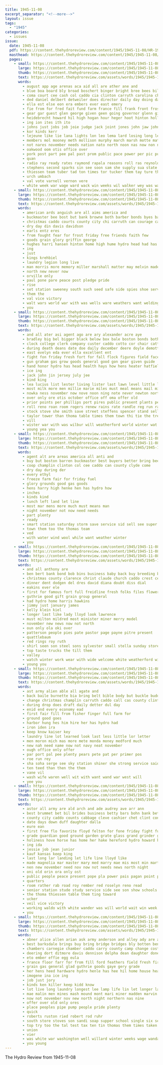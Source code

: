 ```yaml
---
title: 1945-11-08
excerpt_separator: "<!--more-->"
layout: issue
tags:
  - "1945"
categories:
  - issues
issue:
  date: 1945-11-08
  pdf: https://content.thehydroreview.com/content/1945/1945-11-08/HR-1945-11-08.pdf
  masthead: https://content.thehydroreview.com/content/1945/1945-11-08/masthead/HR-1945-11-08.jpg
  pages:
    - small: https://content.thehydroreview.com/content/1945/1945-11-08/small/HR-1945-11-08-01.jpg
      large: https://content.thehydroreview.com/content/1945/1945-11-08/large/HR-1945-11-08-01.jpg
      thumb: https://content.thehydroreview.com/content/1945/1945-11-08/thumbnails/HR-1945-11-08-01.jpg
      text: https://content.thehydroreview.com/assets/words/1945/1945-11-08/HR-1945-11-08-01.txt
      words:
        - august app age arenas aca aid all are ather ane and
        - blue boa board bly broad boschert binger bright bree bees bill blum barbara banner but ben bones boards buy been
        - coma court cee cash col caddo cia clinton carruth carolina chest clerk carolyn cost cada charlie county can church cate cute confer chick chamber car cast
        - ded daniel delbert detweiler does director daily day doing date
        - ella est else eon era embers ever east emery
        - fie from for fred fait fund farm france fill frank front frost
        - gear gar guest glen george given geen going governor glenn gia grady
        - heidebrecht howard hil high hogan hour heger hoot hinton holland home him hot hydro had honor hell holiday has hafer hee
        - ing ion ites ith ito
        - johns just jobs job joie judge jack joint jones john jaw johnson
        - kor kinds kerr
        - lejeune like lie lana lights lon leo lema lard losing long lewis lat land lesan labor list lunch
        - members mol mooney meth mollison murphy march marsh motte matter more mye may must marie most mccarthy muss miller mata merchant mile miner market miss
        - not nares november needs nation nato north noon nas now non ned new ney nea nickel night negro ning neat
        - oakwood oom otis office over
        - pork post part pee pal past prom public pace power per pic purchase price paul
        - quan
        - radio ray ready rates raymond rapala reasons roll ras reynold
        - stephens second sparks sin see soon sam she supply sua state show schools slagell swart sal said smith such star school side store servi spring single service sie soap
        - thiessen team tuber tad ton times tor tucker them tay ture thy ten thomason than tae thompson the tan
        - urch umbach
        - val vote varnell vernon vere
        - white week war wage ward wack win weeks wil walker wey was wat will with wann while
    - small: https://content.thehydroreview.com/content/1945/1945-11-08/small/HR-1945-11-08-02.jpg
      large: https://content.thehydroreview.com/content/1945/1945-11-08/large/HR-1945-11-08-02.jpg
      thumb: https://content.thehydroreview.com/content/1945/1945-11-08/thumbnails/HR-1945-11-08-02.jpg
      text: https://content.thehydroreview.com/assets/words/1945/1945-11-08/HR-1945-11-08-02.txt
      words:
        - american ards anguish are all aims america and
        - buckmaster bee bost but bank browne both barber bonds byes band
        - christmas caddo courts county city chi carruth can courage cas
        - dry day din davis davidson
        - earls entz eres
        - from fought fear for frost friday free friends faith few
        - goods grain glory griffin george
        - hughes harri hansen hinton home high hume hydro head had has harry horton how henry hardware
        - ing
        - just
        - kings krehbiel
        - laundry legion long live
        - man morris more memory miller marshall matter may melvin made
        - north new never now
        - orville only
        - paul pone pare peace post pledge pride
        - rise
        - set station sweeney south such seed safe side spies shoe service style short store
        - them the
        - val vice victory
        - walt wars world war with was wells ware weathers want welding
        - you
    - small: https://content.thehydroreview.com/content/1945/1945-11-08/small/HR-1945-11-08-03.jpg
      large: https://content.thehydroreview.com/content/1945/1945-11-08/large/HR-1945-11-08-03.jpg
      thumb: https://content.thehydroreview.com/content/1945/1945-11-08/thumbnails/HR-1945-11-08-03.jpg
      text: https://content.thehydroreview.com/assets/words/1945/1945-11-08/HR-1945-11-08-03.txt
      words:
        - and all ater asi agent ago are ary alexander acre aye
        - bradley big bel bigger black below box bale boston bonds both burner bek busi brings bacon but buster bank better baal body boon been
        - clock college clerk company custer caddo cotto cor chair cattle cam cotton cane condit cream col canada carruth caw county che can cook coleman chick crease card city cash
        - during death deans date doe daily december deere doyle demotte
        - east evelyn eda ever ella excellent ent
        - fight fon friday fresh fort for fall flock figures field face farm fotos few first from flowers
        - gun graham gas grow goods general good gon gear given guide
        - hand honor hydro has head health hays how hens heater hatfield held
        - ice ing
        - jack john jin jersey july jee
        - kind king
        - lea lucius list lester living lister last lawn level little lunch
        - most milk more men millie marie miles must meal means mail mile much mention mies may maki musler
        - nowka ness november now nove noon ning note never newton north new
        - over only ore otis october office off oma offer old
        - prior points per phillips port pires public present plants pee power paul past place pump
        - roll reno roan room rogers renew rains rate randle reg run rates raymond read rease red real
        - stock stove she smith save street steffens spencer stand sell sunday shape style state selma still send sacks sale see smaller states spring sales set south show starts suite
        - taylor tower than thoma table times them town thi tie the tree too tech ted take
        - vill
        - wister war with was wilbur will weatherford world winter wat while western white weeks wheat water walle
        - young yea you
    - small: https://content.thehydroreview.com/content/1945/1945-11-08/small/HR-1945-11-08-04.jpg
      large: https://content.thehydroreview.com/content/1945/1945-11-08/large/HR-1945-11-08-04.jpg
      thumb: https://content.thehydroreview.com/content/1945/1945-11-08/thumbnails/HR-1945-11-08-04.jpg
      text: https://content.thehydroreview.com/assets/words/1945/1945-11-08/HR-1945-11-08-04.txt
      words:
        - agent alt are areas america all anti and
        - buy but boston barren buckmaster best buyers better bring been
        - coop champlin clinton col cee caddo can county clyde come
        - dry day during der
        - every ethyl
        - freeze farm fair for friday fuel
        - glory grounds good gas goods
        - hens harry high henke hen has hydro how
        - inches
        - kinds kind
        - lunch left land let line
        - most mar mens more much must means man
        - night november not now need needs
        - part plenty
        - ready
        - smart station saturday storm save service sid sell see super still sash stock sutton supply sale
        - town them too the thomas team
        - ved
        - with water wind wool while want weather winter
        - you
    - small: https://content.thehydroreview.com/content/1945/1945-11-08/small/HR-1945-11-08-05.jpg
      large: https://content.thehydroreview.com/content/1945/1945-11-08/large/HR-1945-11-08-05.jpg
      thumb: https://content.thehydroreview.com/content/1945/1945-11-08/thumbnails/HR-1945-11-08-05.jpg
      text: https://content.thehydroreview.com/assets/words/1945/1945-11-08/HR-1945-11-08-05.txt
      words:
        - and all anthony are
        - ben bert bank bond bob bins business baby back buy breeding better baptist
        - christmas county clarence christ claude church caddo crest cedar case car carruth can
        - dinner dent dodgen del dres david diana doubt diss dial
        - eakins ever ele
        - first for famous fort full freidline fresh folks files flowers from frida fanny
        - guthrie good gift grain group general
        - had hydro home harris hawkins
        - jimmy just january james
        - kelly klein kiel
        - longer last like lady lloyd look lawrence
        - must milton mildred most minister miner merry model
        - november new news now not north
        - oun only ola oki over
        - patterson people pies pate pastor page payne pitre present
        - quattlebaum
        - red rings roy ruth
        - shirl seen son steel sons sylvester small stella sunday store soon salt surgeon silver shoe smith state shirley sheldon
        - top taste trucks the till them
        - valley
        - watch winter work wear with wide welcome white weatherford will was webb ward wright williams
        - young you
    - small: https://content.thehydroreview.com/content/1945/1945-11-08/small/HR-1945-11-08-06.jpg
      large: https://content.thehydroreview.com/content/1945/1945-11-08/large/HR-1945-11-08-06.jpg
      thumb: https://content.thehydroreview.com/content/1945/1945-11-08/thumbnails/HR-1945-11-08-06.jpg
      text: https://content.thehydroreview.com/assets/words/1945/1945-11-08/HR-1945-11-08-06.txt
      words:
        - ast army alien able all agate and
        - back baile burnette bia bring belt bible body but buckle buddy bal boy ber best barracks
        - change christmas champlin carruth caddo call cas county clinton christ
        - during drop does draft daily detter dul day
        - enid end every economy ead
        - first fair fill from fisher finger full farm for
        - ground good goes
        - harbor hung hes him hire her has hydro had
        - iron iden ira
        - keep know kaiser key
        - laundry line lot learned look last less little lor letter
        - men moron mich mas more mete monda money medford much
        - new nah need name now not navy neat november
        - ough office only offer
        - par port pal pee plenty pears pete pat per primer pos
        - roe run rey
        - sha soha serge see sky station shiner she strong service said send stand sup spain
        - ten teed than then the them
        - vane vil
        - wash wife waren well wit with want wand war west will
        - yee you
    - small: https://content.thehydroreview.com/content/1945/1945-11-08/small/HR-1945-11-08-07.jpg
      large: https://content.thehydroreview.com/content/1945/1945-11-08/large/HR-1945-11-08-07.jpg
      thumb: https://content.thehydroreview.com/content/1945/1945-11-08/thumbnails/HR-1945-11-08-07.jpg
      text: https://content.thehydroreview.com/assets/words/1945/1945-11-08/HR-1945-11-08-07.txt
      words:
        - astor all army are ald arch and ade audrey ave arr ann
        - best brummet bet bil brides business betty bars bohn bank bethel border been
        - county city caddo counts cabbage cleve cashier chet clint cone card can con cotton church christian chose corn company car
        - date days down duff daughter dalla
        - eure ean
        - first free flo favorite floyd felton for fone friday fight furlough fest fern
        - grade guardian good ground garden grate glass grand grinder grady group
        - holiness hove horse has home her hake hereford hydro howard held hal hidy hee high
        - ing ida
        - jessie job jean junior
        - kauf kansas keep king
        - last long lar landing let life line lloyd like
        - made magnolia mar master mary med marry mae mis most min martin men margarett
        - nen new november need nov now not needs news north night
        - oni old orin ora only ost
        - public people peace present pope pla power pais pagan point pay per pink pic
        - quarters
        - room rather rab road roy rember red roselyn reno read
        - senior station stude study service side see son show schools sick spell simple song saga small sergeant
        - the thoma thiessen table them ting toward
        - ucker
        - veil vice victory
        - working waldo with white wander was will world wait win week
        - you
    - small: https://content.thehydroreview.com/content/1945/1945-11-08/small/HR-1945-11-08-08.jpg
      large: https://content.thehydroreview.com/content/1945/1945-11-08/large/HR-1945-11-08-08.jpg
      thumb: https://content.thehydroreview.com/content/1945/1945-11-08/thumbnails/HR-1945-11-08-08.jpg
      text: https://content.thehydroreview.com/assets/words/1945/1945-11-08/HR-1945-11-08-08.txt
      words:
        - abner alice allen arian ask army anderson and alley ady are all
        - best barksdale brings buy bring bridge bridges bly botten benny blair bottle box battle bridgeport begin bel better
        - chambers carnegie chamber caddo carry county camp change cost company city cad carruth car call clinton carl cream crow can
        - deering dort ditmore davis dennison delpha dean daughter done day
        - eto ember effie egg eula
        - france floor farr for from fill ford feathers field fresh first fire fails fair fell
        - grain gas general glad guthrie goods gaye gery grade
        - her hens heed hardware hydro henle has hee hil home house head high health hamons herford
        - imogene ina ice ing
        - job just jory
        - kinds ken killer keep kidd know
        - lot live long laundry longest lee lamp life lin let longer last lawrence less
        - mae malin men mines mash mound mont mari miner madden marvin money milk more merle
        - now not november nov new north night northern nas nine
        - offer over old only ores
        - place peoples pipe pump people pride plenty
        - quick
        - roberts ruston ried robert rod ruhr
        - south store stoves son sandi soap supper school single six seed she saturday see sand season stange sch service snow side soon send
        - top try too the tal test tax ten tin thomas them times taken take than tindel
        - union
        - vier
        - was white war washington well willard winter weeks wage wanda wil work with wait week will wire want welding write weather
        - you young
---
```


The Hydro Review from 1945-11-08

<!--more-->

